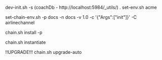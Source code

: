dev-init.sh -s
(coachDb - http://localhost:5984/_utils/)
. set-env.sh acme

set-chain-env.sh -p docs -n docs -v 1.0 -c '{"Args":["init"]}' -C airlinechannel

chain.sh install -p

chain.sh instantiate

!!UPGRADE!!!
chain.sh upgrade-auto